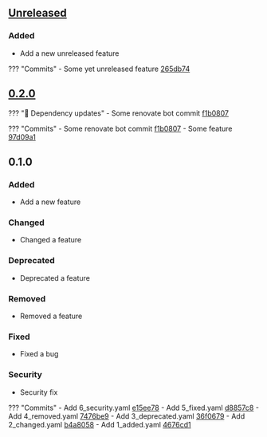 ## [Unreleased](https://github.com/andrzejressel/pulumi-gestalt/compare/v0.2.0...HEAD)
### Added
- Add a new unreleased feature

??? "Commits"
    - Some yet unreleased feature [265db74](https://github.com/andrzejressel/pulumi-gestalt/commit/265db7456ab3f0c08a86477f5a8242b9b2a782d7)


## [0.2.0](https://github.com/andrzejressel/pulumi-gestalt/compare/v0.1.0...v0.2.0)
??? "🤖 Dependency updates"
    - Some renovate bot commit [f1b0807](https://github.com/andrzejressel/pulumi-gestalt/commit/f1b08079d5e646829a389852ed99172abccac4fd)


??? "Commits"
    - Some renovate bot commit [f1b0807](https://github.com/andrzejressel/pulumi-gestalt/commit/f1b08079d5e646829a389852ed99172abccac4fd)
    - Some feature [97d09a1](https://github.com/andrzejressel/pulumi-gestalt/commit/97d09a1bf4594d2248b929626c655ba14cb74320)


## 0.1.0
### Added
- Add a new feature

### Changed
- Changed a feature

### Deprecated
- Deprecated a feature

### Removed
- Removed a feature

### Fixed
- Fixed a bug

### Security
- Security fix

??? "Commits"
    - Add 6_security.yaml [e15ee78](https://github.com/andrzejressel/pulumi-gestalt/commit/e15ee780e73b146bd54549c789d10a7d803bab22)
    - Add 5_fixed.yaml [d8857c8](https://github.com/andrzejressel/pulumi-gestalt/commit/d8857c829c3cc11f29a24135e553b7a619ade850)
    - Add 4_removed.yaml [7476be9](https://github.com/andrzejressel/pulumi-gestalt/commit/7476be957a5d5bbadfd481ba9b9b487d1550bcc6)
    - Add 3_deprecated.yaml [36f0679](https://github.com/andrzejressel/pulumi-gestalt/commit/36f0679ffd91a7cc0e5ed2febac461914316151b)
    - Add 2_changed.yaml [b4a8058](https://github.com/andrzejressel/pulumi-gestalt/commit/b4a80581b912443d35a86143f751782c72835576)
    - Add 1_added.yaml [4676cd1](https://github.com/andrzejressel/pulumi-gestalt/commit/4676cd1049f18dff6439ebd3d294ba3415a0ff74)


